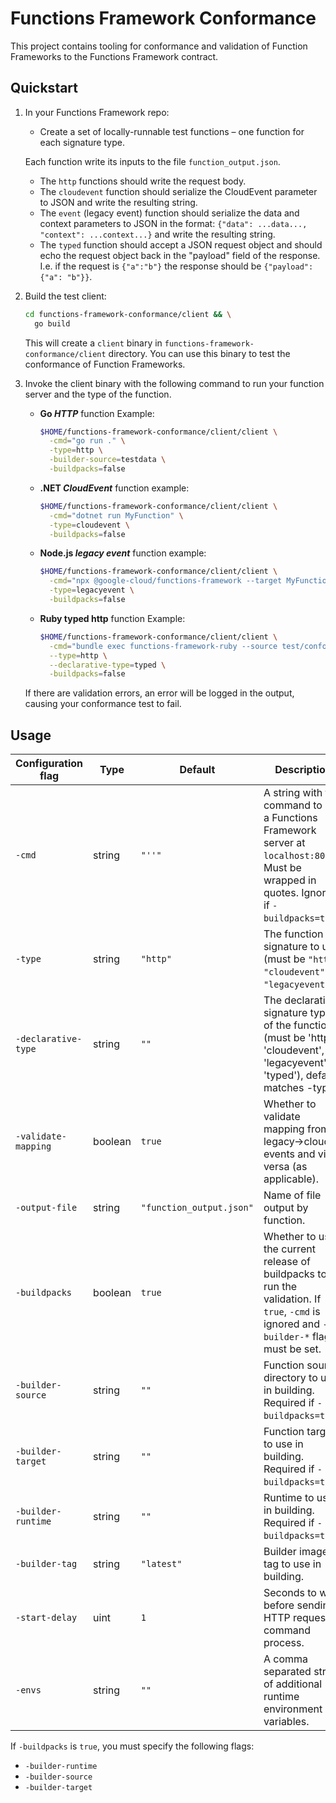 # Functions Framework Conformance

This project contains tooling for conformance and validation of Function
Frameworks to the Functions Framework contract.

## Quickstart

1. In your Functions Framework repo:
   - Create a set of locally-runnable test functions – one function for each signature type.

   Each function write its inputs to the file `function_output.json`.

   - The `http` functions should write the request body.
   - The `cloudevent` function should serialize the CloudEvent parameter to
     JSON and write the resulting string.
   - The `event` (legacy event) function should serialize the data and context
     parameters to JSON in the format:
       `{"data": ...data..., "context": ...context...}`
     and write the resulting string.
    - The `typed` function should accept a JSON request object and should echo
      the request object back in the "payload" field of the response. I.e. if
      the request is `{"a":"b"}` the response should be `{"payload":{"a":
      "b"}}`.

1.  Build the test client:

    ```sh
    cd functions-framework-conformance/client && \
      go build
    ```

    This will create a `client` binary in `functions-framework-conformance/client` directory.
    You can use this binary to test the conformance of Function Frameworks.

1.  Invoke the client binary with the following command to run your function server and
    the type of the function.

    - **Go _HTTP_** function Example:

        ```sh
        $HOME/functions-framework-conformance/client/client \
          -cmd="go run ." \
          -type=http \
          -builder-source=testdata \
          -buildpacks=false
        ```

    - **.NET _CloudEvent_** function example:

        ```sh
        $HOME/functions-framework-conformance/client/client \
          -cmd="dotnet run MyFunction" \
          -type=cloudevent \
          -buildpacks=false
        ```

    - **Node.js _legacy event_** function example:

        ```sh
        $HOME/functions-framework-conformance/client/client \
          -cmd="npx @google-cloud/functions-framework --target MyFunction --signature-type=event" \
          -type=legacyevent \
          -buildpacks=false
        ```
    - **Ruby __typed http__** function Example:

        ```sh
        $HOME/functions-framework-conformance/client/client \
          -cmd="bundle exec functions-framework-ruby --source test/conformance/app.rb --target typed_func --signature-type http" \
          --type=http \
          --declarative-type=typed \
          -buildpacks=false
        ```

    If there are validation errors, an error will be logged in the output, causing your conformance test to fail.

## Usage

<nobr>

| Configuration flag | Type | Default | Description |
| --- | --- | --- | --- |
| `-cmd` | string | `"''"` | A string with the command to run a Functions Framework server at `localhost:8080`. Must be wrapped in quotes. Ignored if `-buildpacks=true`. |
| `-type` | string | `"http"` | The function signature to use (must be `"http"`, `"cloudevent"`, or `"legacyevent"`). |
| `-declarative-type` | string | `""` | The declarative signature type of the function (must be 'http', 'cloudevent', 'legacyevent', or 'typed'), default matches -type |
| `-validate-mapping` | boolean | `true` | Whether to validate mapping from legacy->cloud events and vice versa (as applicable). |
| `-output-file` | string | `"function_output.json"` | Name of file output by function. |
| `-buildpacks` | boolean | `true` | Whether to use the current release of buildpacks to run the validation. If `true`, `-cmd` is ignored and `--builder-*` flags must be set. |
| `-builder-source` | string | `""` | Function source directory to use in building. Required if `-buildpacks=true`. |
| `-builder-target` | string | `""` | Function target to use in building. Required if `-buildpacks=true`. |
| `-builder-runtime` | string | `""` | Runtime to use in building. Required if `-buildpacks=true`. |
| `-builder-tag` | string | `"latest"` | Builder image tag to use in building. |
| `-start-delay` | uint | `1` | Seconds to wait before sending HTTP request to command process. |
| `-envs` | string | `""` | A comma separated string of additional runtime environment variables. |

</nobr>

If `-buildpacks` is `true`, you must specify the following flags:

- `-builder-runtime`
- `-builder-source`
- `-builder-target`


